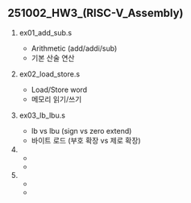 ## 251002_HW3_(RISC-V_Assembly)

1. ex01_add_sub.s
   - Arithmetic (add/addi/sub)
   - 기본 산술 연산
2. ex02_load_store.s
   - Load/Store word
   - 메모리 읽기/쓰기
3. ex03_lb_lbu.s
   - lb vs lbu (sign vs zero extend)
   - 바이트 로드 (부호 확장 vs 제로 확장)

4. 
   - 
   - 
5. 
   - 
   - 